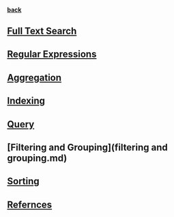 #### [back](../Cassandra_Main.md)


## [Full Text Search](fulltext.md) 

## [Regular Expressions](regx.md)

## [Aggregation](queryOptions.md)

## [Indexing](index.md) 

## [Query](query.md)

## [Filtering and Grouping](filtering and grouping.md)

## [Sorting](sort.md)

## [Refernces](refernces.md)